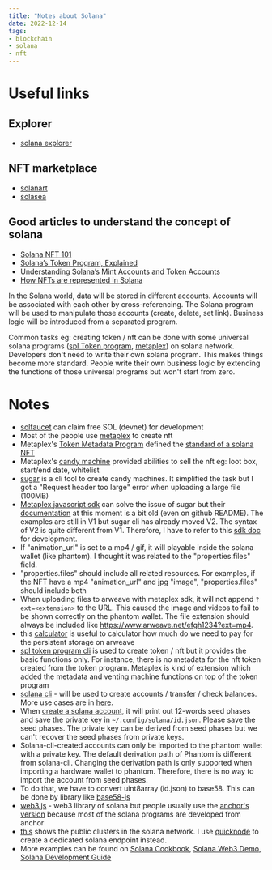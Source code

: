 ```yaml
---
title: "Notes about Solana"
date: 2022-12-14
tags:
- blockchain
- solana
- nft
---
```


# Useful links

## Explorer

* [solana explorer](https://explorer.solana.com/)

## NFT marketplace

* [solanart](https://solanart.io/)
* [solasea](https://solsea.io/)

## Good articles to understand the concept of solana

* [Solana NFT 101](https://twitter.com/pencilflip/status/1506310957588430861)
* [Solana’s Token Program, Explained](https://pencilflip.medium.com/solanas-token-program-explained-de0ddce29714)
* [Understanding Solana’s Mint Accounts and Token Accounts](https://medium.com/@jorge.londono_31005/understanding-solanas-mint-account-and-token-accounts-546c0590e8e)
* [How NFTs are represented in Solana](https://lorisleiva.com/owning-digital-assets-in-solana/how-nfts-are-represented-in-solana)

In the Solana world, data will be stored in different accounts. Accounts will be associated with each other by cross-referencing. The Solana program will be used to manipulate those accounts (create, delete, set link). Business logic will be introduced from a separated program. 

Common tasks eg: creating token / nft can be done with some universal solana programs ([spl Token program](https://spl.solana.com/token), [metaplex](https://docs.metaplex.com/)) on solana network. Developers don't need to write their own solana program. This makes things become more standard. People write their own business logic by extending the functions of those universal programs but won't start from zero.

# Notes

* [solfaucet](https://solfaucet.com/) can claim free SOL (devnet) for development
* Most of the people use [metaplex](https://docs.metaplex.com/) to create nft
* Metaplex's [Token Metadata Program](https://docs.metaplex.com/programs/token-metadata/) defined the [standard of a solana NFT](https://docs.metaplex.com/programs/token-metadata/changelog/v1.0)
* Metaplex's [candy machine](https://docs.metaplex.com/programs/candy-machine/) provided abilities to sell the nft eg: loot box, start/end date, whitelist
* [sugar](https://docs.metaplex.com/developer-tools/sugar/tutorials/my-first-candy-machine) is a cli tool to create candy machines. It simplified the task but I got a "Request header too large" error when uploading a large file (100MB)
* [Metaplex javascript sdk](https://github.com/metaplex-foundation/js#installation) can solve the issue of sugar but their [documentation](https://docs.metaplex.com/programs/candy-machine/managing-candy-machines) at this moment is a bit old (even on github README). The examples are still in V1 but sugar cli has already moved V2. The syntax of V2 is quite different from V1. Therefore, I have to refer to this [sdk doc](https://metaplex-foundation.github.io/js/classes/js.Metaplex.html#candyMachinesV2) for development.
* If "animation_url" is set to a mp4 / gif, it will playable inside the solana wallet (like phantom). I thought it was related to the "properties.files" field.
* "properties.files" should include all related resources. For examples, if the NFT have a mp4 "animation_url" and jpg "image", "properties.files" should include both
* When uploading files to arweave with metaplex sdk, it will not append `?ext=<extension>` to the URL. This caused the image and videos to fail to be shown correctly on the phantom wallet. The file extension should always be included like https://www.arweave.net/efgh1234?ext=mp4.
* this [calculator](https://55mcex7dtd5xf4c627v6hadwoq6lgw6jr4oeacqd5k2mazhunejq.arweave.net/71giX-OY-3LwXtfr44B2dDyzW8mPHEAKA-q0wGT0aRM) is useful to calculator how much do we need to pay for the persistent storage on arweave
* [spl token program cli](https://spl.solana.com/token#setup) is used to create token / nft but it provides the basic functions only. For instance, there is no metadata for the nft token created from the token program. Metaplex is kind of extension which added the metadata and venting machine functions on top of the token program
* [solana cli](https://docs.solana.com/cli/install-solana-cli-tools#linux) - will be used to create accounts / transfer / check balances. More use cases are in [here](https://docs.solana.com/wallet-guide/paper-wallet).
* When [create a solana account](https://docs.solana.com/wallet-guide/paper-wallet#seed-phrase-generation), it will print out 12-words seed phases and save the private key in `~/.config/solana/id.json`. Please save the seed phases. The private key can be derived from seed phases but we can't recover the seed phases from private keys.
* Solana-cli-created accounts can only be imported to the phantom wallet with a private key. The default derivation path of Phantom is different from solana-cli. Changing the derivation path is only supported when importing a hardware wallet to phantom. Therefore, there is no way to import the account from seed phases.
* To do that, we have to convert uint8array (id.json) to base58. This can be done by library like [base58-js](https://www.npmjs.com/package/base58-js/v/1.0.0)
* [web3.js](https://docs.solana.com/developing/clients/javascript-api#installation) - web3 library of solana but people usually use the [anchor's version](https://coral-xyz.github.io/anchor/ts/modules/web3.html) because most of the solana programs are developed from anchor
* [this](https://docs.solana.com/clusters) shows the public clusters in the solana network. I use [quicknode](https://www.quicknode.com) to create a dedicated solana endpoint instead.
* More examples can be found on [Solana Cookbook](https://solanacookbook.com/references/token.html), [Solana Web3 Demo](https://yihau.github.io/solana-web3-demo/), [Solana Development Guide](https://www.quicknode.com/guides/solana-development/)

